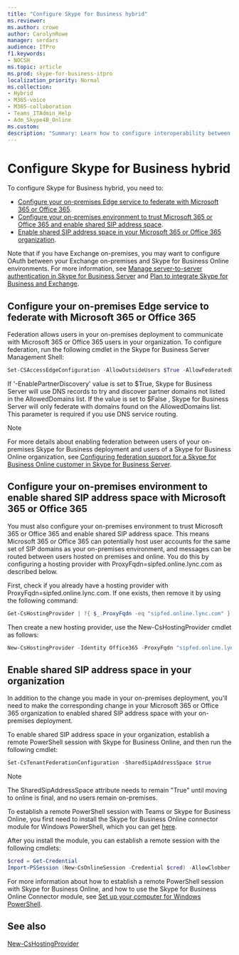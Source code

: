 ```yaml
---
title: "Configure Skype for Business hybrid"
ms.reviewer: 
ms.author: crowe
author: CarolynRowe
manager: serdars
audience: ITPro
f1.keywords:
- NOCSH
ms.topic: article
ms.prod: skype-for-business-itpro
localization_priority: Normal
ms.collection: 
- Hybrid 
- M365-voice
- M365-collaboration
- Teams_ITAdmin_Help
- Adm_Skype4B_Online
ms.custom: 
description: "Summary: Learn how to configure interoperability between your on-premises deployment and Skype for Business Online."
---
```


# Configure Skype for Business hybrid

To configure Skype for Business hybrid, you need to:

- [Configure your on-premises Edge service to federate with Microsoft 365 or Office 365](#configure-your-on-premises-edge-service-to-federate-with-microsoft-365-or-office-365).
- [Configure your on-premises environment to trust Microsoft 365 or Office 365 and enable shared SIP address space](#configure-your-on-premises-environment-to-enable-shared-sip-address-space-with-microsoft-365-or-office-365).
- [Enable shared SIP address space in your Microsoft 365 or Office 365 organization](#enable-shared-sip-address-space-in-your-organization).

Note that if you have Exchange on-premises, you may want to configure OAuth between your Exchange on-premises and Skype for Business Online environments. For more information, see  [Manage server-to-server authentication in Skype for Business Server](https://docs.microsoft.com/SkypeForBusiness/manage/authentication/server-to-server-and-partner-applications) and [Plan to integrate Skype for Business and Exchange](https://docs.microsoft.com/SkypeForBusiness/plan-your-deployment/integrate-with-exchange/integrate-with-exchange#feature_support). 
  
## Configure your on-premises Edge service to federate with Microsoft 365 or Office 365

Federation allows users in your on-premises deployment to communicate with Microsoft 365 or Office 365 users in your organization. To configure federation, run the following cmdlet in the Skype for Business Server Management Shell:
  
```PowerShell
Set-CSAccessEdgeConfiguration -AllowOutsideUsers $True -AllowFederatedUsers $True -EnablePartnerDiscovery $True -UseDnsSrvRouting
```

If '-EnablePartnerDiscovery' value is set to $True, Skype for Business Server will use DNS records to try and discover partner domains not listed in the AllowedDomains list. If the value is set to $False , Skype for Business Server will only federate with domains found on the AllowedDomains list. This parameter is required if you use DNS service routing.

> [!NOTE]
> For more details about enabling federation between users of your on-premises Skype for Business deployment and users of a Skype for Business Online organization, see [Configuring federation support for a Skype for Business Online customer in Skype for Business Server](https://docs.microsoft.com/skypeforbusiness/manage/federation-and-external-access/federation-support/configuring-federation-support).


## Configure your on-premises environment to enable shared SIP address space with Microsoft 365 or Office 365

You must also configure your on-premises environment to trust Microsoft 365 or Office 365 and enable shared SIP address space. This means Microsoft 365 or Office 365 can potentially host user accounts for the same set of SIP domains as your on-premises environment, and messages can be routed between users hosted on premises and online.  You do this by configuring a hosting provider with ProxyFqdn=sipfed.online.lync.com as described below.

First, check if you already have a hosting provider with ProxyFqdn=sipfed.online.lync.com. If one exists, then remove it by using the following command:

```PowerShell
Get-CsHostingProvider | ?{ $_.ProxyFqdn -eq "sipfed.online.lync.com" } | Remove-CsHostingProvider
```

Then create a new hosting provider, use the New-CsHostingProvider cmdlet as follows: 

```PowerShell
New-CsHostingProvider -Identity Office365 -ProxyFqdn "sipfed.online.lync.com" -Enabled $true -EnabledSharedAddressSpace $true -HostsOCSUsers $true -VerificationLevel UseSourceVerification -IsLocal $false -AutodiscoverUrl https://webdir.online.lync.com/Autodiscover/AutodiscoverService.svc/root 
```

 ## Enable shared SIP address space in your organization
  
In addition to the change you made in your on-premises deployment, you'll need to make the corresponding change in your Microsoft 365 or Office 365 organization to enabled shared SIP address space with your on-premises deployment.  

To enable shared SIP address space in your organization, establish a remote PowerShell session with Skype for Business Online, and then run the following cmdlet:
  
```PowerShell
Set-CsTenantFederationConfiguration -SharedSipAddressSpace $true
```

> [!NOTE]
> The SharedSipAddressSpace attribute needs to remain "True" until moving to online is final, and no users remain on-premises. 
  
To establish a remote PowerShell session with Teams or Skype for Business Online, you first need to install the Skype for Business Online connector module for Windows PowerShell, which you can get [here](https://go.microsoft.com/fwlink/p/?LinkId=391911).
  
After you install the module, you can establish a remote session with the following cmdlets:
  
```PowerShell
$cred = Get-Credential
Import-PSSession (New-CsOnlineSession -Credential $cred) -AllowClobber
```

For more information about how to establish a remote PowerShell session with Skype for Business Online, and how to use the Skype for Business Online Connector module, see [Set up your computer for Windows PowerShell](https://docs.microsoft.com/SkypeForBusiness/set-up-your-computer-for-windows-powershell/set-up-your-computer-for-windows-powershell).
  


## See also

[New-CsHostingProvider](https://docs.microsoft.com/powershell/module/skype/new-cshostingprovider?view=skype-ps)

